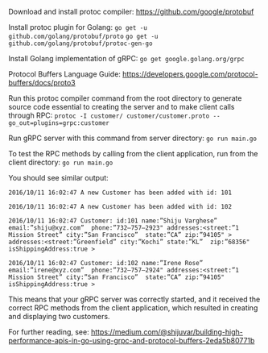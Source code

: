 Download and install protoc compiler:
https://github.com/google/protobuf

Install protoc plugin for Golang:
`go get -u github.com/golang/protobuf/proto`
`go get -u github.com/golang/protobuf/protoc-gen-go`

Install Golang implementation of gRPC:
`go get google.golang.org/grpc`

Protocol Buffers Language Guide:
https://developers.google.com/protocol-buffers/docs/proto3

Run this protoc compiler command from the root directory to generate source code
essential to creating the server and to make client calls through RPC:
`protoc -I customer/ customer/customer.proto --go_out=plugins=grpc:customer`

Run gRPC server with this command from server directory:
`go run main.go`

To test the RPC methods by calling from the client application,
run from the client directory:
`go run main.go`

You should see similar output:

`2016/10/11 16:02:47 A new Customer has been added with id: 101`

`2016/10/11 16:02:47 A new Customer has been added with id: 102`
 
`2016/10/11 16:02:47 Customer: id:101 name:”Shiju Varghese” email:”shiju@xyz.com” 
   phone:”732–757–2923" addresses:<street:”1 Mission Street” city:”San Francisco” 
   state:”CA” zip:”94105" > addresses:<street:”Greenfield” city:”Kochi” state:”KL” 
   zip:”68356" isShippingAddress:true >`
   
`2016/10/11 16:02:47 Customer: id:102 name:”Irene Rose” email:”irene@xyz.com” 
   phone:”732–757–2924" addresses:<street:”1 Mission Street” city:”San Francisco” 
   state:”CA” zip:”94105" isShippingAddress:true >`
   
   
 This means that your gRPC server was correctly started, and it received the
 correct RPC methods from the client application, which resulted in creating
 and displaying two customers.
 
 For further reading, see:
 https://medium.com/@shijuvar/building-high-performance-apis-in-go-using-grpc-and-protocol-buffers-2eda5b80771b